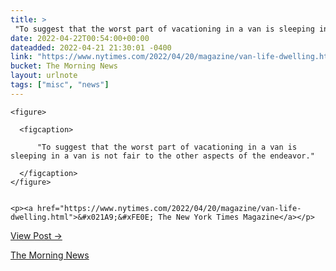 ```yaml
---
title: > 
 "To suggest that the worst part of vacationing in a van is sleeping in a van is not fair to the other aspects of the endeavor."
date: 2022-04-22T00:54:00+00:00
dateadded: 2022-04-21 21:30:01 -0400
link: "https://www.nytimes.com/2022/04/20/magazine/van-life-dwelling.html"
bucket: The Morning News
layout: urlnote
tags: ["misc", "news"]
--- 
```




  
    
  

  
    <figure>
      
      <figcaption>
        
          "To suggest that the worst part of vacationing in a van is sleeping in a van is not fair to the other aspects of the endeavor."
        
      </figcaption>
    </figure>

    
    <p><a href="https://www.nytimes.com/2022/04/20/magazine/van-life-dwelling.html">&#x021A9;&#xFE0E; The New York Times Magazine</a></p>
    
  
  <p><a href="https://themorningnews.org/p/caity-weaver-goes-vanlife">View Post &rarr;</a></p>



 <!-- end excerpt --> 
<div class='bucket'><a class='internal-link' href='/buckets/the-morning-news'>The Morning News</a></div> 
